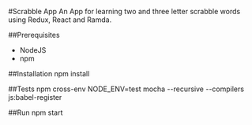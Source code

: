 #Scrabble App
An App for learning two and three letter scrabble words using Redux, React and Ramda.

##Prerequisites
* NodeJS
* npm

##Installation
npm install

##Tests
npm cross-env NODE_ENV=test mocha --recursive --compilers js:babel-register

##Run
npm start
